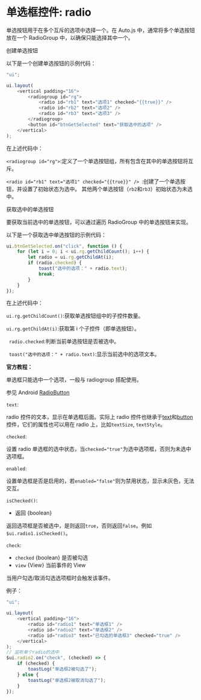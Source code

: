 # 单选框控件: radio

单选按钮用于在多个互斥的选项中选择一个。在 Auto.js 中，通常将多个单选按钮放在一个 RadioGroup 中，以确保只能选择其中一个。

创建单选按钮

以下是一个创建单选按钮的示例代码：

```js
"ui";

ui.layout(
    <vertical padding="16">
        <radiogroup id="rg">
            <radio id="rb1" text="选项1" checked="{{true}}" />
            <radio id="rb2" text="选项2" />
            <radio id="rb3" text="选项3" />
        </radiogroup>
        <button id="btnGetSelected" text="获取选中的选项" />
    </vertical>
);
```

在上述代码中：

`<radiogroup id="rg">`:定义了一个单选按钮组，所有包含在其中的单选按钮将互斥。

`<radio id="rb1" text="选项1" checked="{{true}}" /> `:创建了一个单选按钮，并设置了初始状态为选中。
其他两个单选按钮（`rb2`和`rb3`）初始状态为未选中。

获取选中的单选按钮

要获取当前选中的单选按钮，可以通过遍历 RadioGroup 中的单选按钮来实现。

以下是一个获取选中单选按钮的示例代码：

```js
ui.btnGetSelected.on("click", function () {
    for (let i = 0; i < ui.rg.getChildCount(); i++) {
        let radio = ui.rg.getChildAt(i);
        if (radio.checked) {
            toast("选中的选项：" + radio.text);
            break;
        }
    }
});
```

在上述代码中：

`ui.rg.getChildCount()`:获取单选按钮组中的子控件数量。

`ui.rg.getChildAt(i)`:获取第 i 个子控件（即单选按钮）。

` radio.checked`:判断当前单选按钮是否被选中。

` toast("选中的选项：" + radio.text)`:显示当前选中的选项文本。

**官方教程：**

单选框只能选中一个选项，一般与 radiogroup 搭配使用。

参见 Android [RadioButton](https://developer.android.google.cn/reference/android/widget/RadioButton)

`text`:

radio 控件的文本，显示在单选框后面。实际上 radio 控件也继承于[text](http://localhost/docs/zh/v8/ui/advanced.html#文本控件-text)和[button](http://localhost/docs/zh/v8/ui/advanced.html#按钮控件-button)控件，它们的属性也可以用在 radio 上，比如`textSize`, `textStyle`。

`checked`:

设置 radio 单选框的选中状态，当`checked="true"`为选中选项框，否则为未选中选项框。

`enabled`:

设置单选框是否是启用的，若`enabled="false"`则为禁用状态，显示未灰色，无法交互。

`isChecked()`:

-   返回 {boolean}

返回选项框是否被选中，是则返回`true`，否则返回`false`。例如`$ui.radio1.isChecked()`。

`check`:

-   `checked` {boolean} 是否被勾选
-   `view` {View} 当前事件的 View

当用户勾选/取消勾选选项框时会触发该事件。

例子：

```js
"ui";

ui.layout(
    <vertical padding="16">
        <radio id="radio1" text="单选框1" />
        <radio id="radio2" text="单选框2" />
        <radio id="radio3" text="已勾选的单选框3" checked="true" />
    </vertical>
);
// 监听单个radio的选中
$ui.radio2.on("check", (checked) => {
    if (checked) {
        toastLog("单选框2被勾选了");
    } else {
        toastLog("单选框2被取消勾选了");
    }
});
```
